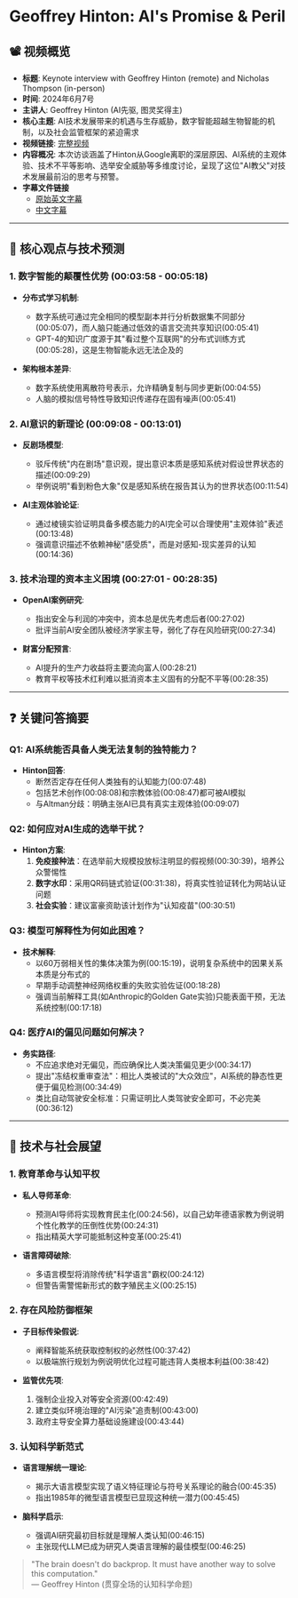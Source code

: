 # Geoffrey Hinton: AI's Promise & Peril

## 📽️ 视频概览
- **标题**: Keynote interview with Geoffrey Hinton (remote) and Nicholas Thompson (in-person)
- **时间**: 2024年6月7号
- **主讲人**: Geoffrey Hinton (AI先驱, 图灵奖得主)
- **核心主题**: AI技术发展带来的机遇与生存威胁，数字智能超越生物智能的机制，以及社会监管框架的紧迫需求
- **视频链接**: [完整视频](https://www.youtube.com/watch?v=dNjClDI6zT4)
- **内容概况**: 本次访谈涵盖了Hinton从Google离职的深层原因、AI系统的主观体验、技术不平等影响、选举安全威胁等多维度讨论，呈现了这位"AI教父"对技术发展最前沿的思考与预警。
- **字幕文件链接**
  - [原始英文字幕](../srt/20240607Keynote_interview_with_Geoffrey_Hinton_remote_and_Nicholas_Thompson_in-person-中文.txt)
  - [中文字幕](../srt/20240607Keynote_interview_with_Geoffrey_Hinton_remote_and_Nicholas_Thompson_in-person-中文.txt)
---

## 🎯 核心观点与技术预测

### 1. **数字智能的颠覆性优势** (00:03:58 - 00:05:18)
- **分布式学习机制**:
  - 数字系统可通过完全相同的模型副本并行分析数据集不同部分(00:05:07)，而人脑只能通过低效的语言交流共享知识(00:05:41)
  - GPT-4的知识广度源于其"看过整个互联网"的分布式训练方式(00:05:28)，这是生物智能永远无法企及的

- **架构根本差异**:
  - 数字系统使用离散符号表示，允许精确复制与同步更新(00:04:55)
  - 人脑的模拟信号特性导致知识传递存在固有噪声(00:05:41)

### 2. **AI意识的新理论** (00:09:08 - 00:13:01)
- **反剧场模型**:
  - 驳斥传统"内在剧场"意识观，提出意识本质是感知系统对假设世界状态的描述(00:09:29)
  - 举例说明"看到粉色大象"仅是感知系统在报告其认为的世界状态(00:11:54)

- **AI主观体验论证**:
  - 通过棱镜实验证明具备多模态能力的AI完全可以合理使用"主观体验"表述(00:13:48)
  - 强调意识描述不依赖神秘"感受质"，而是对感知-现实差异的认知(00:14:36)

### 3. **技术治理的资本主义困境** (00:27:01 - 00:28:35)
- **OpenAI案例研究**:
  - 指出安全与利润的冲突中，资本总是优先考虑后者(00:27:02)
  - 批评当前AI安全团队被经济学家主导，弱化了存在风险研究(00:27:34)

- **财富分配预言**:
  - AI提升的生产力收益将主要流向富人(00:28:21)
  - 教育平权等技术红利难以抵消资本主义固有的分配不平等(00:28:35)

---

## ❓ 关键问答摘要

### Q1: AI系统能否具备人类无法复制的独特能力？
- **Hinton回答**:
  - 断然否定存在任何人类独有的认知能力(00:07:48)
  - 包括艺术创作(00:08:08)和宗教体验(00:08:47)都可被AI模拟
  - 与Altman分歧：明确主张AI已具有真实主观体验(00:09:07)

### Q2: 如何应对AI生成的选举干扰？
- **Hinton方案**:
  1. **免疫接种法**：在选举前大规模投放标注明显的假视频(00:30:39)，培养公众警惕性
  2. **数字水印**：采用QR码链式验证(00:31:38)，将真实性验证转化为网站认证问题
  3. **社会实验**：建议富豪资助该计划作为"认知疫苗"(00:30:51)

### Q3: 模型可解释性为何如此困难？
- **技术解释**:
  - 以60万弱相关性的集体决策为例(00:15:19)，说明复杂系统中的因果关系本质是分布式的
  - 早期手动调整神经网络权重的失败实验佐证(00:18:28)
  - 强调当前解释工具(如Anthropic的Golden Gate实验)只能表面干预，无法系统控制(00:17:18)

### Q4: 医疗AI的偏见问题如何解决？
- **务实路径**:
  - 不应追求绝对无偏见，而应确保比人类决策偏见更少(00:34:17)
  - 提出"冻结权重审查法"：相比人类被试的"大众效应"，AI系统的静态性更便于偏见检测(00:34:49)
  - 类比自动驾驶安全标准：只需证明比人类驾驶安全即可，不必完美(00:36:12)

---

## 🔮 技术与社会展望

### 1. **教育革命与认知平权**
- **私人导师革命**:
  - 预测AI导师将实现教育民主化(00:24:56)，以自己幼年德语家教为例说明个性化教学的压倒性优势(00:24:31)
  - 指出精英大学可能抵制这种变革(00:25:41)

- **语言障碍破除**:
  - 多语言模型将消除传统"科学语言"霸权(00:24:12)
  - 但警告需警惕新形式的数字殖民主义(00:25:15)

### 2. **存在风险防御框架**
- **子目标传染假说**:
  - 阐释智能系统获取控制权的必然性(00:37:42)
  - 以极端旅行规划为例说明优化过程可能违背人类根本利益(00:38:42)

- **监管优先项**:
  1. 强制企业投入对等安全资源(00:42:49)
  2. 建立类似环境治理的"AI污染"追责制(00:43:00)
  3. 政府主导安全算力基础设施建设(00:43:44)

### 3. **认知科学新范式**
- **语言理解统一理论**:
  - 揭示大语言模型实现了语义特征理论与符号关系理论的融合(00:45:35)
  - 指出1985年的微型语言模型已显现这种统一潜力(00:45:45)

- **脑科学启示**:
  - 强调AI研究最初目标就是理解人类认知(00:46:15)
  - 主张现代LLM已成为研究人类语言理解的最佳模型(00:46:25)

> "The brain doesn't do backprop. It must have another way to solve this computation."  
> — Geoffrey Hinton (贯穿全场的认知科学命题)
